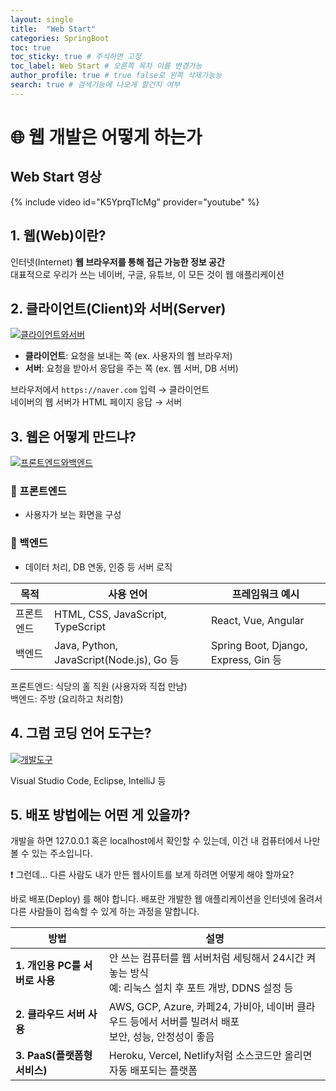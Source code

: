 ```yaml
---
layout: single
title:  "Web Start"
categories: SpringBoot 
toc: true
toc_sticky: true # 주석하면 고정
toc_label: Web Start # 오른쪽 목차 이름 변경가능
author_profile: true # true false로 왼쪽 삭제가능능
search: true # 검색기능에 나오게 할건지 여부       
---
```


# 🌐 웹 개발은 어떻게 하는가

## Web Start 영상

{% include video id="K5YprqTlcMg" provider="youtube" %}

## 1. 웹(Web)이란?

인터넷(Internet) **웹 브라우저를 통해 접근 가능한 정보 공간**  
대표적으로 우리가 쓰는 네이버, 구글, 유튜브, 이 모든 것이 웹 애플리케이션

## 2. 클라이언트(Client)와 서버(Server)

[![클라이언트와서버]({{site.url}}/images/2025-05-14-web-start/클라이언트와서버.png)]({{site.url}}/images/2025-05-14-web-start/클라이언트와서버.png)

- **클라이언트**: 요청을 보내는 쪽 (ex. 사용자의 웹 브라우저)
- **서버**: 요청을 받아서 응답을 주는 쪽 (ex. 웹 서버, DB 서버)

브라우저에서 `https://naver.com` 입력 → 클라이언트  
네이버의 웹 서버가 HTML 페이지 응답 → 서버

## 3. 웹은 어떻게 만드냐?

[![프론트엔드와백엔드]({{site.url}}/images/2025-05-14-web-start/프론트엔드와백엔드.png)]({{site.url}}/images/2025-05-14-web-start/프론트엔드와백엔드.png)

### 🔸 프론트엔드
- 사용자가 보는 화면을 구성

### 🔸 백엔드
- 데이터 처리, DB 연동, 인증 등 서버 로직

| 목적         | 사용 언어                    | 프레임워크 예시                     |
|--------------|------------------------------|-------------------------------------|
| 프론트엔드   | HTML, CSS, JavaScript, TypeScript | React, Vue, Angular                 |
| 백엔드       | Java, Python, JavaScript(Node.js), Go 등 | Spring Boot, Django, Express, Gin 등 |

프론트엔드: 식당의 홀 직원 (사용자와 직접 만남)  
백엔드: 주방 (요리하고 처리함)

## 4. 그럼 코딩 언어 도구는?

[![개발도구]({{site.url}}/images/2025-05-14-web-start/개발도구.png)]({{site.url}}/images/2025-05-14-web-start/개발도구.png)

Visual Studio Code, Eclipse, IntelliJ 등

## 5. 배포 방법에는 어떤 게 있을까?

개발을 하면 127.0.0.1 혹은 localhost에서 확인할 수 있는데,
이건 내 컴퓨터에서 나만 볼 수 있는 주소입니다.

❗ 그런데...
다른 사람도 내가 만든 웹사이트를 보게 하려면 어떻게 해야 할까요?

바로 배포(Deploy) 를 해야 합니다.
배포란 개발한 웹 애플리케이션을 인터넷에 올려서 다른 사람들이 접속할 수 있게 하는 과정을 말합니다.

| 방법 | 설명 |
|------|------|
| **1. 개인용 PC를 서버로 사용** | 안 쓰는 컴퓨터를 웹 서버처럼 세팅해서 24시간 켜놓는 방식<br>예: 리눅스 설치 후 포트 개방, DDNS 설정 등 |
| **2. 클라우드 서버 사용** | AWS, GCP, Azure, 카페24, 가비아, 네이버 클라우드 등에서 서버를 빌려서 배포<br>보안, 성능, 안정성이 좋음 |
| **3. PaaS(플랫폼형 서비스)** | Heroku, Vercel, Netlify처럼 소스코드만 올리면 자동 배포되는 플랫폼 |







